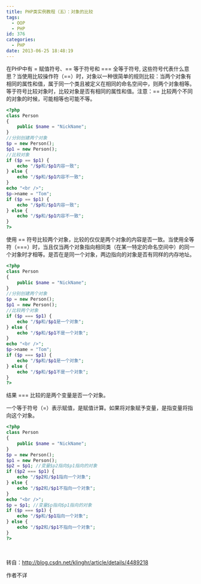 ```yaml
---
title: PHP类实例教程（五）：对象的比较
tags:
  - OOP
  - PHP
id: 376
categories:
  - PHP
date: 2013-06-25 18:48:19
---
```


在PHP中有 = 赋值符号、== 等于符号和 === 全等于符号, 这些符号代表什么意思？当使用比较操作符（==）时，对象以一种很简单的规则比较：当两个对象有相同的属性和值，属于同一个类且被定义在相同的命名空间中，则两个对象相等。等于符号比较对象时，比较对象是否有相同的属性和值。注意：== 比较两个不同的对象的时候，可能相等也可能不等。

```php
<?php
class Person
{
    public $name = "NickName";
}
//分别创建两个对象
$p = new Person();
$p1 = new Person();
//比较对象
if ($p == $p1) {
    echo "/$p和/$p1内容一致";
} else {
    echo "/$p和/$p1内容不一致";
}
echo "<br />";
$p->name = "Tom";
if ($p == $p1) {
    echo "/$p和/$p1内容一致";
} else {
    echo "/$p和/$p1内容不一致";
}
?>
```

使用 == 符号比较两个对象，比较的仅仅是两个对象的内容是否一致。当使用全等符（===）时，当且仅当两个对象指向相同类（在某一特定的命名空间中）的同一个对象时才相等。是否在是同一个对象，两边指向的对象是否有同样的内存地址。

```php
<?php
class Person
{
    public $name = "NickName";
}
//分别创建两个对象
$p = new Person();
$p1 = new Person();
//比较两个对象
if ($p === $p1) {
    echo "/$p和/$p1是一个对象";
} else {
    echo "/$p和/$p1不是一个对象";
}
echo "<br />";
$p->name = "Tom";
if ($p === $p1) {
    echo "/$p和/$p1是一个对象";
} else {
    echo "/$p和/$p1不是一个对象";
}
?>
```

结果 === 比较的是两个变量是否一个对象。

一个等于符号（=）表示赋值，是赋值计算。如果将对象赋予变量，是指变量将指向这个对象。

```php
<?php
class Person
{
    public $name = "NickName";
}
$p = new Person();
$p1 = new Person();
$p2 = $p1; //变量$p2指向$p1指向的对象
if ($p2 === $p1) {
    echo "/$p2和/$p1指向一个对象";
} else {
    echo "/$p2和/$p1不指向一个对象";
}
echo "<br />";
$p = $p1; //变量$p指向$p1指向的对象
if ($p === $p1) {
    echo "/$p和/$p1指向一个对象";
} else {
    echo "/$p2和/$p1不指向一个对象";
}
?>
```

&nbsp;

转自：http://blog.csdn.net/klinghr/article/details/4489218

作者不详
